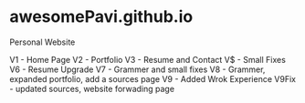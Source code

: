 # awesomePavi.github.io
Personal Website

V1 - Home Page
V2 - Portfolio
V3 - Resume and Contact
V$ - Small Fixes
V6 - Resume Upgrade
V7 - Grammer and small fixes
V8 - Grammer, expanded portfolio, add a sources page
V9 - Added Wrok Experience
V9Fix - updated sources, website forwading page
